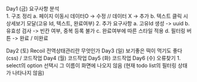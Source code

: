 Day1 (금) 요구사항 분석</br>
    1. 구조 정리
	a. 페이지 이동시 데이터O -> 수정 // 데이터 X -> 추가
	b. 텍스트 클릭 시 상세보기 모달(고유 Id, 텍스트, 완료여부)
    2. 추가 요구사항
	a. 고유Id 생성 -> uuid
	b. 유효성 검사 -> 빈칸 여부, 중복 등록 불가
	c. 완료여부에 따른 스타일 적용
	d. 필터링 버튼 -> 완료 / 미완료

Day2 (토)  Recoil 전역상태관리란 무엇인가
Day3 (일) 보기좋은 떡이 먹기도 좋다 (css) / 코드작업
Day4 (월) 코드작업
Day5 (화) 코드작업
Day6 (수) 오류찾기
     1. select의 option 선택시 그 이름이 화면에 나오지 않음
	(현재 todo list의 필터링 상태가 나타나지 않음)
